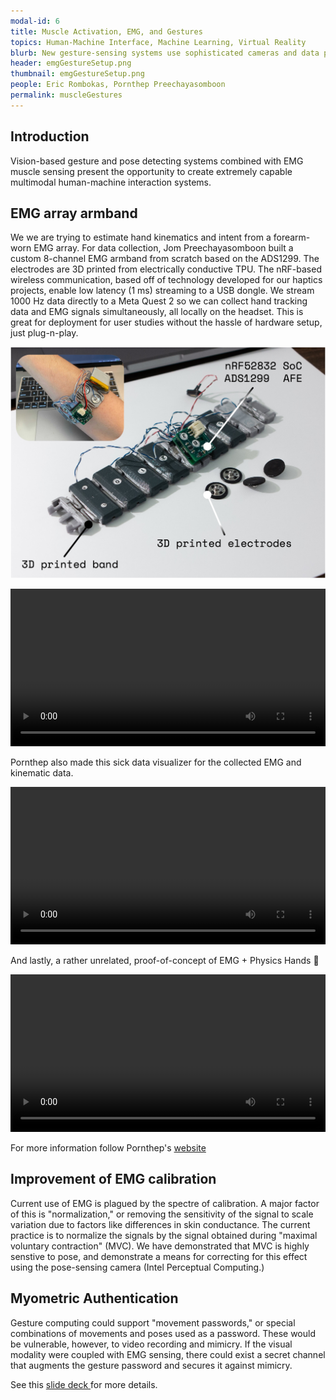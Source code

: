 ```yaml
---
modal-id: 6
title: Muscle Activation, EMG, and Gestures
topics: Human-Machine Interface, Machine Learning, Virtual Reality
blurb: New gesture-sensing systems use sophisticated cameras and data processing to achieve in-air interaction with computer systems and interaction with virtual and augmented reality. A key feature of human movement, however, is invisible to these cameras- the activation of the muscles. Electromyography (EMG) can sense the activation of muscles, but it is difficult to infer pose and movement from EMG alone. These two complementary technologies can be combined to improve human-machine interaction.
header: emgGestureSetup.png
thumbnail: emgGestureSetup.png
people: Eric Rombokas, Pornthep Preechayasomboon
permalink: muscleGestures
---
```

## Introduction
Vision-based gesture and pose detecting systems combined with EMG muscle sensing present the opportunity to create extremely capable multimodal human-machine interaction systems.

## EMG array armband
We we are trying to estimate hand kinematics and intent from a forearm-worn EMG array. For data collection, Jom Preechayasomboon built a custom 8-channel EMG armband from scratch based on the ADS1299. The electrodes are 3D printed from electrically conductive TPU. The nRF-based wireless communication, based off of technology developed for our haptics projects, enable low latency (1 ms) streaming to a USB dongle. We stream 1000 Hz data directly to a Meta Quest 2 so we can collect hand tracking data and EMG signals simultaneously, all locally on the headset. This is great for deployment for user studies without the hassle of hardware setup, just plug-n-play.

<p><img src="media/emgBandPrototype.jpg" alt="EMG Band Prototype" /></p>

<video width="100%" controls="">
     <source src="//user-images.githubusercontent.com/25041773/157564522-c7b8c7fa-c504-42df-85a7-2076a20988bc.mp4" />
</video>


<p>Pornthep also made this sick data visualizer for the collected EMG and kinematic data.</p>

<video width="100%" controls="">
     <source src="//user-images.githubusercontent.com/25041773/157564826-d1eea89a-9a4d-4ef1-ba22-0f7e73195a99.mp4" />
</video>

<p>And lastly, a rather unrelated, proof-of-concept of EMG + Physics Hands 🤝</p>

<video width="100%" controls="">
     <source src="//user-images.githubusercontent.com/25041773/159648690-ab742d24-0c57-467c-bf16-f396df00cb52.mp4" />
</video>

For more information follow Pornthep's <a href="https://pornthep.com/">website</a>


## Improvement of EMG calibration
Current use of EMG is plagued by the spectre of calibration. A major factor of this is "normalization," or removing the sensitivity of the signal to scale variation due to factors like differences in skin conductance. The current practice is to normalize the signals by the signal obtained during "maximal voluntary contraction" (MVC). We have demonstrated that MVC is highly senstive to pose, and demonstrate a means for correcting for this effect using the pose-sensing camera (Intel Perceptual Computing.)

## Myometric Authentication
Gesture computing could support "movement passwords," or special combinations of movements and poses used as a password. These would be vulnerable, however, to video recording and mimicry. If the visual modality were coupled with EMG sensing, there could exist a secret channel that augments the gesture password and secures it against mimicry.

See this <a href="media/JustEMGSlidesFromCSNEPresentation.pptx">slide deck </a> for more details.
